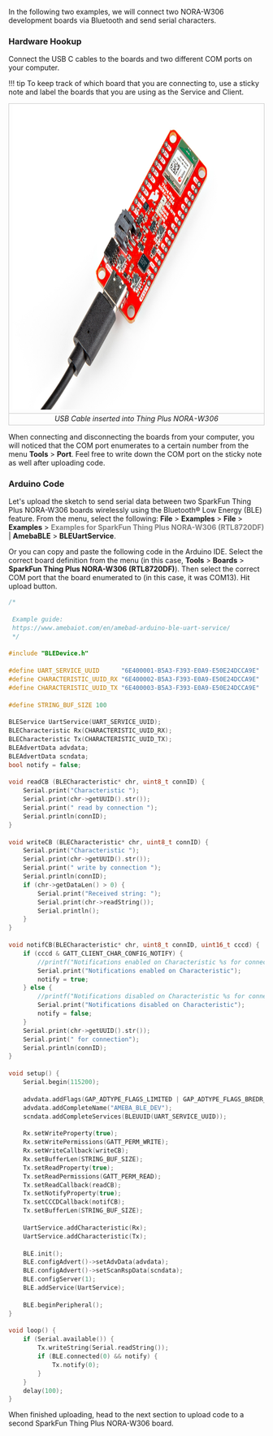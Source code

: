 


In the following two examples, we will connect two NORA-W306 development boards  via Bluetooth and send serial characters.



### Hardware Hookup

Connect the USB C cables to the boards and two different COM ports on your computer.

!!! tip
    To keep track of which board that you are connecting to, use a sticky note and label the boards that you are using as the Service and Client.

<div style="text-align: center;">
  <table>
    <tr style="vertical-align:middle;">
     <td style="text-align: center; vertical-align: middle; border: solid 1px #cccccc;"><a href="../assets/img/WRL-21637_Thing_Plus_NORA-W306_USB_Cable.jpg"><img src="../assets/img/WRL-21637_Thing_Plus_NORA-W306_USB_Cable.jpg" width="600px" height="600px" alt="USB Cable inserted into Thing Plus NORA-W306"></a></td>
    </tr>
    <tr style="vertical-align:middle;">
     <td style="text-align: center; vertical-align: middle; border: solid 1px #cccccc;"><i>USB Cable inserted into Thing Plus NORA-W306</i></td>
    </tr>
  </table>
</div>

When connecting and disconnecting the boards from your computer, you will noticed that the COM port enumerates to a certain number from the menu **Tools** > **Port**. Feel free to write down the COM port on the sticky note as well after uploading code.



### Arduino Code

Let&apos;s upload the sketch to send serial data between two SparkFun Thing Plus NORA-W306 boards wirelessly using the Bluetooth&reg; Low Energy (BLE) feature. From the menu, select the following: **File** > **Examples** > **File** > **Examples** > <font style="color:gray"><b>Examples for SparkFun Thing Plus NORA-W306 (RTL8720DF)</b></font> | **AmebaBLE** > **BLEUartService**.

Or you can copy and paste the following code in the Arduino IDE. Select the correct board definition from the menu (in this case, **Tools** > **Boards** > **SparkFun Thing Plus NORA-W306 (RTL8720DF)**). Then select the correct COM port that the board enumerated to (in this case, it was COM13). Hit upload button.

``` C++
/*

 Example guide:
 https://www.amebaiot.com/en/amebad-arduino-ble-uart-service/
 */

#include "BLEDevice.h"

#define UART_SERVICE_UUID      "6E400001-B5A3-F393-E0A9-E50E24DCCA9E"
#define CHARACTERISTIC_UUID_RX "6E400002-B5A3-F393-E0A9-E50E24DCCA9E"
#define CHARACTERISTIC_UUID_TX "6E400003-B5A3-F393-E0A9-E50E24DCCA9E"

#define STRING_BUF_SIZE 100

BLEService UartService(UART_SERVICE_UUID);
BLECharacteristic Rx(CHARACTERISTIC_UUID_RX);
BLECharacteristic Tx(CHARACTERISTIC_UUID_TX);
BLEAdvertData advdata;
BLEAdvertData scndata;
bool notify = false;

void readCB (BLECharacteristic* chr, uint8_t connID) {
    Serial.print("Characteristic ");
    Serial.print(chr->getUUID().str());
    Serial.print(" read by connection ");
    Serial.println(connID);
}

void writeCB (BLECharacteristic* chr, uint8_t connID) {
    Serial.print("Characteristic ");
    Serial.print(chr->getUUID().str());
    Serial.print(" write by connection ");
    Serial.println(connID);
    if (chr->getDataLen() > 0) {
        Serial.print("Received string: ");
        Serial.print(chr->readString());
        Serial.println();
    }
}

void notifCB(BLECharacteristic* chr, uint8_t connID, uint16_t cccd) {
    if (cccd & GATT_CLIENT_CHAR_CONFIG_NOTIFY) {
        //printf("Notifications enabled on Characteristic %s for connection %d \n", chr->getUUID().str(), connID);
        Serial.print("Notifications enabled on Characteristic");
        notify = true;
    } else {
        //printf("Notifications disabled on Characteristic %s for connection %d \n", chr->getUUID().str(), connID);
        Serial.print("Notifications disabled on Characteristic");
        notify = false;
    }
    Serial.print(chr->getUUID().str());
    Serial.print(" for connection");
    Serial.println(connID);
}

void setup() {
    Serial.begin(115200);

    advdata.addFlags(GAP_ADTYPE_FLAGS_LIMITED | GAP_ADTYPE_FLAGS_BREDR_NOT_SUPPORTED);
    advdata.addCompleteName("AMEBA_BLE_DEV");
    scndata.addCompleteServices(BLEUUID(UART_SERVICE_UUID));

    Rx.setWriteProperty(true);
    Rx.setWritePermissions(GATT_PERM_WRITE);
    Rx.setWriteCallback(writeCB);
    Rx.setBufferLen(STRING_BUF_SIZE);
    Tx.setReadProperty(true);
    Tx.setReadPermissions(GATT_PERM_READ);
    Tx.setReadCallback(readCB);
    Tx.setNotifyProperty(true);
    Tx.setCCCDCallback(notifCB);
    Tx.setBufferLen(STRING_BUF_SIZE);

    UartService.addCharacteristic(Rx);
    UartService.addCharacteristic(Tx);

    BLE.init();
    BLE.configAdvert()->setAdvData(advdata);
    BLE.configAdvert()->setScanRspData(scndata);
    BLE.configServer(1);
    BLE.addService(UartService);

    BLE.beginPeripheral();
}

void loop() {
    if (Serial.available()) {
        Tx.writeString(Serial.readString());
        if (BLE.connected(0) && notify) {
            Tx.notify(0);
        }
    }
    delay(100);
}
```

When finished uploading, head to the next section to upload code to a second SparkFun Thing Plus NORA-W306 board.
